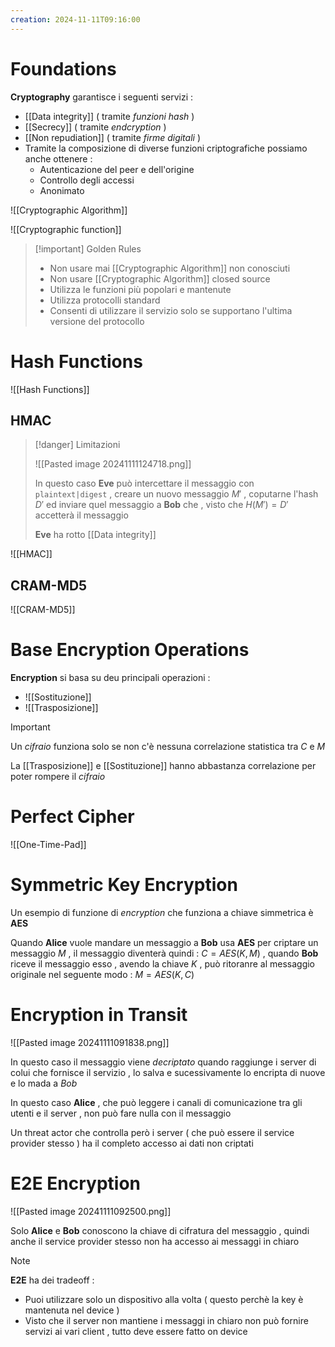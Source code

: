 ```yaml
---
creation: 2024-11-11T09:16:00
---
```

# Foundations 

**Cryptography** garantisce i seguenti servizi : 
+ [[Data integrity]] ( tramite *funzioni hash* )
+ [[Secrecy]] ( tramite *endcryption* )
+ [[Non repudiation]] ( tramite *firme digitali* )
+ Tramite la composizione di diverse funzioni criptografiche possiamo anche ottenere : 
	+ Autenticazione del peer e dell'origine
	+ Controllo degli accessi
	+ Anonimato

![[Cryptographic Algorithm]]

![[Cryptographic function]]

>[!important] Golden Rules
>
>+ Non usare mai [[Cryptographic Algorithm]] non conosciuti
>+ Non usare [[Cryptographic Algorithm]] closed source
>+ Utilizza le funzioni più popolari e mantenute 
>+ Utilizza protocolli standard 
>+ Consenti di utilizzare il servizio solo se supportano l'ultima versione del protocollo

# Hash Functions

![[Hash Functions]]

## HMAC

>[!danger] Limitazioni
>
>![[Pasted image 20241111124718.png]]
>
>In questo caso **Eve** può intercettare il messaggio con `plaintext|digest` , creare un nuovo messaggio $M'$ , coputarne l'hash $D'$ ed inviare quel messaggio a **Bob** che , visto che $H(M') = D'$ accetterà il messaggio
>
>**Eve** ha rotto [[Data integrity]]

![[HMAC]]

## CRAM-MD5

![[CRAM-MD5]]

# Base Encryption Operations

**Encryption** si basa su deu principali operazioni : 
+ ![[Sostituzione]]
+ ![[Trasposizione]] 
>[!important] 
>
>Un *cifraio* funziona solo se non c'è nessuna correlazione statistica tra $C$ e $M$ 
>
>La [[Trasposizione]] e [[Sostituzione]] hanno abbastanza correlazione per poter rompere il *cifraio* 
# Perfect Cipher

![[One-Time-Pad]]
# Symmetric Key Encryption

Un esempio di funzione di *encryption* che funziona a chiave simmetrica è **AES**

Quando **Alice** vuole mandare un messaggio a **Bob** usa **AES** per criptare un messaggio $M$ , il messaggio diventerà quindi : $C=AES(K,M)$  , quando **Bob** riceve il messaggio esso , avendo la chiave $K$ , può ritoranre al messaggio originale nel seguente modo : $M=AES(K,C)$  
# Encryption in Transit

![[Pasted image 20241111091838.png]]

In questo caso il messaggio viene *decriptato* quando raggiunge i server di colui che fornisce il servizio , lo salva e sucessivamente lo encripta di nuove e lo mada a *Bob*

In questo caso **Alice** , che può leggere i canali di comunicazione tra gli utenti e il server , non può fare nulla con il messaggio 

Un threat actor che controlla però i server ( che può essere il service provider stesso ) ha il completo accesso ai dati non criptati 
# E2E Encryption

![[Pasted image 20241111092500.png]]

Solo **Alice** e **Bob** conoscono la chiave di cifratura del messaggio , quindi anche il service provider stesso non ha accesso ai messaggi in chiaro 

>[!note] 
>
>**E2E** ha dei tradeoff : 
>+ Puoi utilizzare solo un dispositivo alla volta ( questo perchè la key è mantenuta nel device ) 
>+ Visto che il server non mantiene i messaggi in chiaro non può fornire servizi ai vari client , tutto deve essere fatto on device
